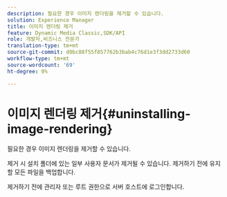 ```yaml
---
description: 필요한 경우 이미지 렌더링을 제거할 수 있습니다.
solution: Experience Manager
title: 이미지 렌더링 제거
feature: Dynamic Media Classic,SDK/API
role: 개발자,비즈니스 전문가
translation-type: tm+mt
source-git-commit: d0bc88f55f857762b3bab4c76d1e3f3dd2733d60
workflow-type: tm+mt
source-wordcount: '69'
ht-degree: 0%

---
```



# 이미지 렌더링 제거{#uninstalling-image-rendering}

필요한 경우 이미지 렌더링을 제거할 수 있습니다.

제거 시 설치 폴더에 있는 일부 사용자 문서가 제거될 수 있습니다. 제거하기 전에 유지할 모든 파일을 백업합니다.

제거하기 전에 관리자 또는 루트 권한으로 서버 호스트에 로그인합니다.
